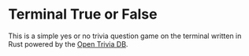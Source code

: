 # Terminal True or False

This is a simple yes or no trivia question game on the terminal written in Rust powered by the [Open Trivia DB](https://opentdb.com/).

